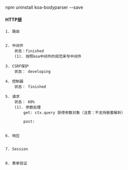 npm uninstall koa-bodyparser --save



#### HTTP层
```
1. 路由


2. 中间件
    状态：finished
    (1). 按照koa中间件的规范来写中间件

3. CSRF保护
    状态： developing

4. 控制器
    状态： finished

5. 请求
    状态： 60%
    (1). 参数处理
        get: ctx.query 获得参数对象（注意：不支持嵌套解析）

        post:


6. 响应


7. Session


8. 表单验证

```
